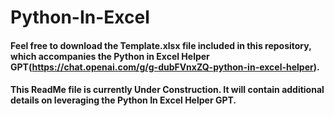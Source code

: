 # Python-In-Excel

#### Feel free to download the Template.xlsx file included in this repository, which accompanies the Python in Excel Helper GPT(https://chat.openai.com/g/g-dubFVnxZQ-python-in-excel-helper).

#### This ReadMe file is currently Under Construction. It will contain additional details on leveraging the Python In Excel Helper GPT.

